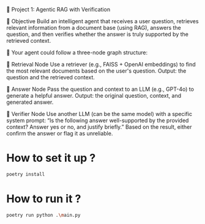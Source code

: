 📌 Project 1: Agentic RAG with Verification

🎯 Objective
Build an intelligent agent that receives a user question, retrieves relevant information from a document base (using RAG), answers the question, and then verifies whether the answer is truly supported by the retrieved context.

🔹 Your agent could follow a three-node graph structure:

🔸 Retrieval Node
Use a retriever (e.g., FAISS + OpenAI embeddings) to find the most relevant documents based on the user's question.
Output: the question and the retrieved context.

🔸 Answer Node
Pass the question and context to an LLM (e.g., GPT-4o) to generate a helpful answer.
Output: the original question, context, and generated answer.

🔸 Verifier Node
Use another LLM (can be the same model) with a specific system prompt:
“Is the following answer well-supported by the provided context? Answer yes or no, and justify briefly.”
Based on the result, either confirm the answer or flag it as unreliable.

# How to set it up ?
```bash
poetry install
```
# How to run it ? 
```bash
poetry run python .\main.py
```

